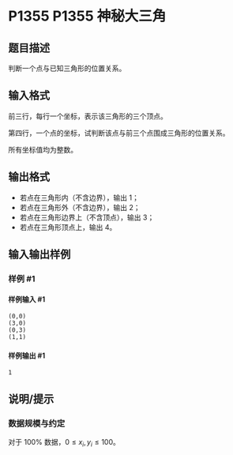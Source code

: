 # P1355 P1355 神秘大三角

## 题目描述

判断一个点与已知三角形的位置关系。


## 输入格式

前三行，每行一个坐标，表示该三角形的三个顶点。

第四行，一个点的坐标，试判断该点与前三个点围成三角形的位置关系。

所有坐标值均为整数。

## 输出格式

- 若点在三角形内（不含边界），输出 $1$；
- 若点在三角形外（不含边界），输出 $2$；
- 若点在三角形边界上（不含顶点），输出 $3$；
- 若点在三角形顶点上，输出 $4$。

## 输入输出样例

### 样例 #1

#### 样例输入 #1

```
(0,0)
(3,0)
(0,3)
(1,1)
```

#### 样例输出 #1

```
1
```

## 说明/提示

### 数据规模与约定

对于 $100\%$ 数据，$0\le x_i,y_i\le 100$。

 
